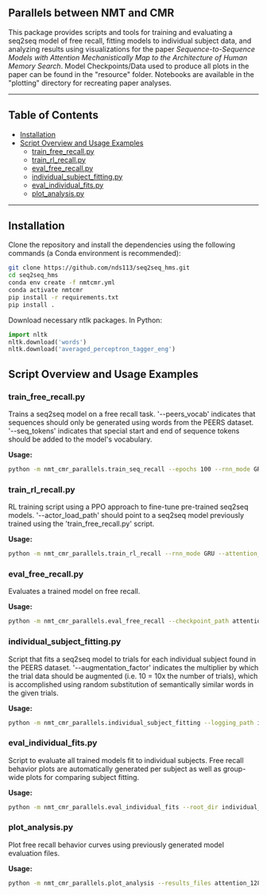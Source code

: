 ## Parallels between NMT and CMR

This package provides scripts and tools for training and evaluating a seq2seq model of free recall, fitting models to individual subject data, and analyzing results using visualizations for the paper *Sequence-to-Sequence Models with Attention Mechanistically Map to the Architecture of Human Memory Search*. Model Checkpoints/Data used to produce all plots in the paper can be found in the "resource" folder. Notebooks are available in the "plotting" directory for recreating paper analyses.

---

## Table of Contents
- [Installation](#installation)
- [Script Overview and Usage Examples](#scripts-overview)
  - [train_free_recall.py](#train_free_recallpy)
  - [train_rl_recall.py](#train_rl_recallpy)
  - [eval_free_recall.py](#eval_free_recallpy)
  - [individual_subject_fitting.py](#individual_subject_fittingpy)
  - [eval_individual_fits.py](#eval_individual_fitspy)
  - [plot_analysis.py](#plot_analysispy)
---

## Installation

Clone the repository and install the dependencies using the following commands (a Conda environment is recommended):

```bash
git clone https://github.com/nds113/seq2seq_hms.git
cd seq2seq_hms
conda env create -f nmtcmr.yml
conda activate nmtcmr
pip install -r requirements.txt
pip install .
```

Download necessary ntlk packages. In Python:

```python
import nltk
nltk.download('words')
nltk.download('averaged_perceptron_tagger_eng')
```

## Script Overview and Usage Examples

### train_free_recall.py
Trains a seq2seq model on a free recall task.  '--peers_vocab' indicates that sequences should only be generated using words from the PEERS dataset. '--seq_tokens' indicates that special start and end of sequence tokens should be added to the model's vocabulary.

**Usage:**
```bash
python -m nmt_cmr_parallels.train_seq_recall --epochs 100 --rnn_mode GRU --attention_type luong --hidden_dim 128 --lr 0.001 --log_dir attention_128dim --checkpoint_path attention_128dim.pt --sequence_length 14 --peers_vocab --dropout 0.1 -v --num_sequences 1000 --seq_tokens

```

### train_rl_recall.py
RL training script using a PPO approach to fine-tune pre-trained seq2seq models. '--actor_load_path' should point to a seq2seq model previously trained using the 'train_free_recall.py' script.

**Usage:**
```bash
python -m nmt_cmr_parallels.train_rl_recall --rnn_mode GRU --attention_type luong --exp-name testrl --num-envs 4 --seq_tokens -v --actor_load_path attention_128dim/attention_128dim.pt 

```

### eval_free_recall.py
Evaluates a trained model on free recall.

**Usage:**
```bash
python -m nmt_cmr_parallels.eval_free_recall --checkpoint_path attention_128dim/attention_128dim.pt  --results_path attention_128dim/evaluation.json --num_sequences 1000 --sequence_length 14 --peers_vocab

```

### individual_subject_fitting.py
Script that fits a seq2seq model to trials for each individual subject found in the PEERS dataset. '--augmentation_factor' indicates the multiplier by which the trial data should be augmented (i.e. 10 = 10x the number of trials), which is accomplished using random substitution of semantically similar words in the given trials.

**Usage:**
```bash
python -m nmt_cmr_parallels.individual_subject_fitting --logging_path individual_fits --augmentation_factor 10 --epochs 200 --lr 0.01
```

### eval_individual_fits.py
Script to evaluate all trained models fit to individual subjects. Free recall behavior plots are automatically generated per subject as well as group-wide plots for comparing subject fitting.

**Usage:**
```bash
python -m nmt_cmr_parallels.eval_individual_fits --root_dir individual_fits/

```

### plot_analysis.py
Plot free recall behavior curves using previously generated model evaluation files.

**Usage:**
```bash
python -m nmt_cmr_parallels.plot_analysis --results_files attention_128dim/evaluation.json --output_log attention_freerecall_behavior/

```